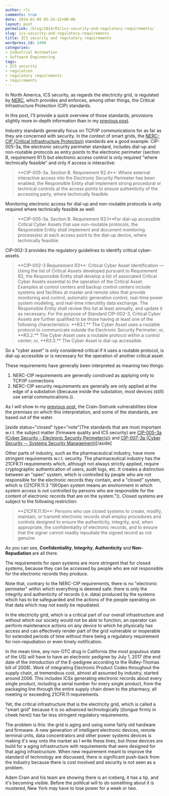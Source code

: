 ```yaml
---
author: rlc
comments: true
date: 2014-01-05 05:24:12+00:00
layout: post
permalink: /blog/2014/01/ics-security-and-regulatory-requirements/
slug: ics-security-and-regulatory-requirements
title: ICS security and regulatory requirements
wordpress_id: 2490
categories:
- Industrial Automation
- Software Engineering
tags:
- ICS security
- regulation
- regulatory requirements
- requirements
---
```


In North America, ICS security, as regards the electricity grid, is regulated by [NERC](http://www.nerc.com/), which provides and enforces, among other things, the Critical Infrastructure Protection (CIP) standards.

In this post, I'll provide a quick overview of those standards, provisions slightly more in-depth information than in my [previous post](http://rlc.vlinder.ca/blog/2014/01/the-crain-sistrunk-vulnerabilities/).

<!--more-->

Industry standards generally focus on TCP/IP communications for as far as they are concerned with security. In the context of smart grids, the [NERC-CIP (Critical Infrastructure Protection)](http://web.archive.org/web/20151019112638/http://www.nerc.com/pa/Stand/Pages/CIPStandards.aspx) standards are a good example: CIP-005-3a, the electronic security perimeter standard, includes dial-up and non-routable protocols as entry points to the electronic perimeter (section B, requirement R1.1) but electronic access control is only required "where technically feasible" and only if access is interactive: 

<blockquote>**CIP-005-3a. Section B. Requirement R2.4**: Where external interactive access into the Electronic Security Perimeter has been enabled, the Responsible Entity shall implement strong procedural or technical controls at the access points to ensure authenticity of the accessing party, where technically feasible.</blockquote>



Monitoring electronic access for dial-up and non-routable protocols is only required where technically feasible as well: 

<blockquote>**CIP-005-3a. Section B. Requirement R3.1**For dial-up accessible Critical Cyber Assets that use non-routable protocols, the Responsible Entity shall implement and document monitoring process(es) at each access point to the dial-up device, where technically feasible.</blockquote>



CIP-002-3 provides the regulatory guidelines to identify critical cyber-assets.



<blockquote>**CIP-002-3 Requirement R3**: Critical Cyber Asset Identification — Using the list of Critical Assets developed pursuant to Requirement R2, the Responsible Entity shall develop a list of associated Critical Cyber Assets essential to the operation of the Critical Asset. Examples at control centers and backup control centers include systems and facilities at master and remote sites that provide monitoring and control, automatic generation control, real-time power system modeling, and real-time interutility data exchange. The Responsible Entity shall review this list at least annually, and update it as necessary. For the purpose of Standard CIP-002-3, Critical Cyber Assets are further qualified to be those having at least one of the following characteristics:
**R3.1.** The Cyber Asset uses a routable protocol to communicate outside the Electronic
Security Perimeter; or,
**R3.2.** The Cyber Asset uses a routable protocol within a control center; or,
**R3.3.** The Cyber Asset is dial-up accessible.</blockquote>



So a "cyber asset" is only considered critical if it uses a routable protocol, is dial-up accessible or is necessary for the operation of another critical asset.

These requirements have generally been interpreted as meaning two things: 



  1. NERC-CIP requirements are generally construed as applying only to TCP/IP connections
  2. NERC-CIP security requirements are generally are only applied at the edge of a substation ((because inside the substation, most devices (still) use serial communications.)).


As I will show in my [previous post](http://rlc.vlinder.ca/blog/2014/01/the-crain-sistrunk-vulnerabilities/), the Crain-Sistrunk vulnerabilities blow the premises on which this interpretation, and some of the standards, are based out of the water.

[aside status="closed" type="note"]The standards that are most important w.r.t. the subject matter (firmware quality and ICS security) are [CIP-005-3a (Cyber Security - Electronic Security Perimeter(s))](http://www.nerc.com/_layouts/PrintStandard.aspx?standardnumber=CIP-005-3a&title=Cyber%20Security%20-%20Electronic%20Security%20Perimeter(s)) and [CIP-007-3a (Cyber Security -- Systems Security Management)](http://www.nerc.com/_layouts/PrintStandard.aspx?standardnumber=CIP-007-3a&title=Cyber%20Security%20%E2%80%94%20Systems%20Security%20Management)[/aside]

Other parts of industry, such as the pharmaceutical industry, have more stringent requirements w.r.t. security. The pharmaceutical industry has the 21CFR.11 requirements which, although not always strictly applied, require cryptographic authentication of users, audit logs, etc. It creates a distinction between an "open" system, which is controlled by people who are not responsible for the electronic records they contain, and a "closed" system, which is ((21CFR.11.3 "(9)Open system means an environment in which system access is not controlled by persons who are responsible for the content of electronic records that are on the system.")). Closed systems are subject to the following restriction: 


<blockquote>**21CFR.11.10**: Persons who use closed systems to create, modify, maintain, or transmit electronic records shall employ procedures and controls designed to ensure the authenticity, integrity, and, when appropriate, the confidentiality of electronic records, and to ensure that the signer cannot readily repudiate the signed record as not genuine.</blockquote>


As you can see, **Confidentiality**, **Integrity**, **Authenticity** and **Non-Repudiation** are all there.

The requirements for open systems are more stringent that for closed systems, because they can be accessed by people who are not responsible for the electronic records they produce.

Note that, contrary to the NERC-CIP requirements, there is no "electronic perimeter" within which everything is deemed safe: there is only the integrity and authenticity of records (i.e. data) produced by the systems which has to be safeguarded and the actions of the people operating on that data which may not easily be repudiated.

In the electricity grid, which is a critical part of our overall infrastructure and without which our society would not be able to function, an operator can perform maintenance actions on any device to which he physically has access and can effectively render part of the grid vulnerable or inoperable for extended periods of time without there being a regulatory requirement for non-repudiation or even timely notification.

In the mean time, any non-OTC drug in California (the most populous state of the US) will have to have an electronic pedigree by July 1, 2017 (the end date of the introduction of the E-pedigree according to the Ridley-Thomas bill of 2008). Work of integrating Electronic Product Codes throughout the supply chain, at tremendous cost, almost all assumed by industry, started around 2006. This includes ICSs generating electronic records about every single product, including a serial number for every single product, from the packaging line through the entire supply chain down to the pharmacy, all meeting or exceeding 21CFR.11 requirements.

Yet, the critical infrastructure that is the electricity grid, which is called a "smart grid" because it is so advanced technologically ((tongue firmly in cheek here)) has far less stringent regulatory requirements.

The problem is this: the grid is aging and using some fairly old hardware and firmware. A new generation of intelligent electronic devices, remote terminal units, data concentrators and other power systems devices is making it's way onto the market as I write these lines, but those devices are build for a aging infrastructure with requirements that were designed for that aging infrastructure. When new requirement meant to improve the standard of technology are discussed, there is significant push-back from the industry because there is cost involved and security is not seen as a problem.

Adam Crain and his team are showing there is an iceberg, it has a tip, and it's becoming visible. Before the political will to do something about it is mustered, New York may have to lose power for a week or two.
